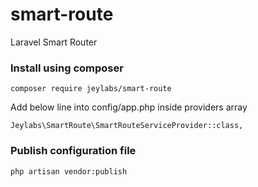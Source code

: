 # smart-route
Laravel Smart Router

### Install using composer

```
composer require jeylabs/smart-route
```

Add below line into config/app.php inside providers array

```
Jeylabs\SmartRoute\SmartRouteServiceProvider::class,
```

### Publish configuration file

```
php artisan vendor:publish
```
